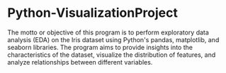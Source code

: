 # Python-VisualizationProject
The motto or objective of this program is to perform exploratory data analysis (EDA) on the Iris dataset using Python's pandas, matplotlib, and seaborn libraries. The program aims to provide insights into the characteristics of the dataset, visualize the distribution of features, and analyze relationships between different variables. 
